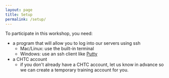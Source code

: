 ```yaml
---
layout: page
title: Setup
permalink: /setup/
---
```


To participate in this workshop, you need: 
* a program that will allow you to log into our servers using ssh
	* Mac/Linux: use the built-in terminal
	* Windows: use an ssh client like [Putty](https://www.chiark.greenend.org.uk/~sgtatham/putty/latest.html)
* a CHTC account
	* if you don't already have a CHTC account, let us know in advance so we 
	can create a temporary training account for you.  